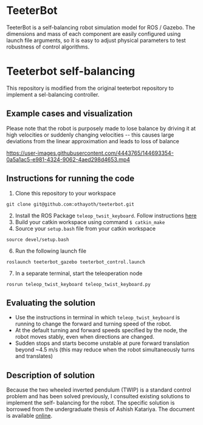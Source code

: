 # TeeterBot 
TeeterBot is a self-balancing robot simulation model for ROS / Gazebo. The dimensions and mass of each component are easily configured using launch file arguments, so it is easy to adjust physical parameters to test robustness of control algorithms.

# Teeterbot self-balancing
This repository is modified from the original teeterbot repository to implement a sel-balancing controller. 

## Example cases and visualization
Please note that the robot is purposely made to lose balance by driving it at high velocities or suddenly changing velocities -- this causes large deviations from the linear approximation and leads to loss of balance

https://user-images.githubusercontent.com/4443765/144693354-0a5a1ac5-e981-4324-9062-4aed298d4653.mp4

## Instructions for running the code

1. Clone this repository to your workspace
```
git clone git@github.com:othayoth/teeterbot.git
```
2. Install the ROS Package `teleop_twsit_keyboard`. Follow instructions [here](http://wiki.ros.org/teleop_twist_keyboard)
3. Build your catkin workspace using command `$ catkin_make`
4. Source your `setup.bash` file from your catkin workspace
```
source devel/setup.bash
```
6. Run the following launch file
```
roslaunch teeterbot_gazebo teeterbot_control.launch
```
7. In a separate terminal, start the teleoperation node
```
rosrun teleop_twist_keyboard teleop_twist_keyboard.py
```
## Evaluating the solution
- Use the instructions in terminal in which `teleop_twist_keyboard` is running to change the forward and turning speed of the robot. 
- At the default turning and forward speeds specified by the node, the robot moves stably, even when directions are changed.
- Sudden stops and starts become unstable at pure forward translation beyond ~4.5 m/s (this may reduce when the robot simultaneously turns and translates)


## Description of solution
Because the two wheeled inverted pendulum (TWIP) is a standard control problem and has been solved previously, I consulted existing solutions to implement the self- balancing for the robot. The specific solution is borrowed from the undergraduate thesis of Ashish Katariya. The document is available [online](https://smartech.gatech.edu/handle/1853/33465?show=full).

 
 

